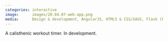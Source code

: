 ```yaml
---
categories: interactive
image:      images/20.04.07-web-app.png
media:      Design & development, AngularJS, HTML5 & CSS/SASS, Flask (Python), SQLite
---
```

A calisthenic workout timer. In development.
